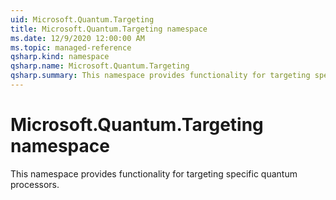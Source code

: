```yaml
---
uid: Microsoft.Quantum.Targeting
title: Microsoft.Quantum.Targeting namespace
ms.date: 12/9/2020 12:00:00 AM
ms.topic: managed-reference
qsharp.kind: namespace
qsharp.name: Microsoft.Quantum.Targeting
qsharp.summary: This namespace provides functionality for targeting specific quantum processors.
---
```


# Microsoft.Quantum.Targeting namespace

This namespace provides functionality for targeting specific quantum processors.

